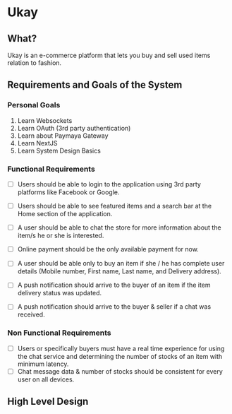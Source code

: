 # Ukay


## What?
Ukay is an e-commerce platform that lets you buy and sell used items relation to fashion.

## Requirements and Goals of the System

### Personal Goals

 1. Learn Websockets
 2. Learn OAuth (3rd party authentication)
 3. Learn about Paymaya Gateway
 4. Learn NextJS
 5. Learn System Design Basics

### Functional Requirements

 - [ ] Users should be able to login to the application using 3rd party
       platforms like Facebook or Google.
 - [ ] Users should be able to see featured items and a search bar at the Home section of the application.
 - [ ]  A user should be able to chat the store for more information about the item/s he or she is interested.
 - [ ]  Online payment should be the only available payment for now.
 - [ ]  A user should be able only to buy an item if she / he has complete user details (Mobile number, First name, Last name, and Delivery address).
 - [ ] A push notification should arrive to the buyer of an item if the item delivery status was updated.
 - [ ]  A push notification should arrive to the buyer & seller if a chat was received.

 
### Non Functional Requirements
 - [ ] Users or specifically buyers must have a real time experience for using the chat service and determining the number of stocks of an item with minimum latency.
 - [ ] Chat message data & number of stocks should be consistent for every user on all devices.

## High Level Design 
